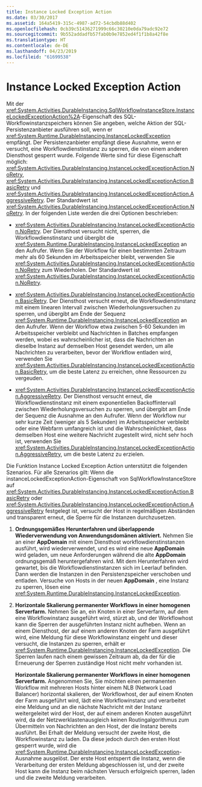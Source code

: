 ```yaml
---
title: Instance Locked Exception Action
ms.date: 03/30/2017
ms.assetid: 164a5419-315c-4987-ad72-54cbdb88d402
ms.openlocfilehash: 0cb39c51436271999c66c30210e0da79adc92e72
ms.sourcegitcommit: 9b552addadfb57fab0b9e7852ed4f1f1b8a42f8e
ms.translationtype: HT
ms.contentlocale: de-DE
ms.lasthandoff: 04/23/2019
ms.locfileid: "61699538"
---
```

# <a name="instance-locked-exception-action"></a>Instance Locked Exception Action
Mit der <xref:System.Activities.DurableInstancing.SqlWorkflowInstanceStore.InstanceLockedExceptionAction%2A>-Eigenschaft des SQL-Workflowinstanzspeichers können Sie angeben, welche Aktion der SQL-Persistenzanbieter ausführen soll, wenn er <xref:System.Runtime.DurableInstancing.InstanceLockedException> empfängt. Der Persistenzanbieter empfängt diese Ausnahme, wenn er versucht, eine Workflowdienstinstanz zu sperren, die von einem anderen Diensthost gesperrt wurde. Folgende Werte sind für diese Eigenschaft möglich: <xref:System.Activities.DurableInstancing.InstanceLockedExceptionAction.NoRetry>, <xref:System.Activities.DurableInstancing.InstanceLockedExceptionAction.BasicRetry> und <xref:System.Activities.DurableInstancing.InstanceLockedExceptionAction.AggressiveRetry>. Der Standardwert ist <xref:System.Activities.DurableInstancing.InstanceLockedExceptionAction.NoRetry>. In der folgenden Liste werden die drei Optionen beschrieben:  
  
- <xref:System.Activities.DurableInstancing.InstanceLockedExceptionAction.NoRetry>. Der Diensthost versucht nicht, sperren, die Workflowdienstinstanz und übergibt die <xref:System.Runtime.DurableInstancing.InstanceLockedException> an den Aufrufer.  Wenn Sie der Workflow für einen bestimmten Zeitraum mehr als 60 Sekunden im Arbeitsspeicher bleibt, verwenden Sie <xref:System.Activities.DurableInstancing.InstanceLockedExceptionAction.NoRetry> zum Wiederholen. Der Standardwert ist <xref:System.Activities.DurableInstancing.InstanceLockedExceptionAction.NoRetry>.  
  
- <xref:System.Activities.DurableInstancing.InstanceLockedExceptionAction.BasicRetry>. Der Diensthost versucht erneut, die Workflowdienstinstanz mit einem linearen Intervall zwischen Wiederholungsversuchen zu sperren, und übergibt am Ende der Sequenz <xref:System.Runtime.DurableInstancing.InstanceLockedException> an den Aufrufer. Wenn der Workflow etwa zwischen 5-60 Sekunden im Arbeitsspeicher verbleibt und Nachrichten in Batches empfangen werden, wobei es wahrscheinlicher ist, dass die Nachrichten an dieselbe Instanz auf demselben Host gesendet werden, um alle Nachrichten zu verarbeiten, bevor der Workflow entladen wird, verwenden Sie <xref:System.Activities.DurableInstancing.InstanceLockedExceptionAction.BasicRetry>, um die beste Latenz zu erreichen, ohne Ressourcen zu vergeuden.  
  
- <xref:System.Activities.DurableInstancing.InstanceLockedExceptionAction.AggressiveRetry>. Der Diensthost versucht erneut, die Workflowdienstinstanz mit einem exponentiellen Backoffintervall zwischen Wiederholungsversuchen zu sperren, und übergibt am Ende der Sequenz die Ausnahme an den Aufrufer. Wenn der Workflow nur sehr kurze Zeit (weniger als 5 Sekunden) im Arbeitsspeicher verbleibt oder eine Webfarm umfangreich ist und die Wahrscheinlichkeit, dass demselben Host eine weitere Nachricht zugestellt wird, nicht sehr hoch ist, verwenden Sie <xref:System.Activities.DurableInstancing.InstanceLockedExceptionAction.AggressiveRetry>, um die beste Latenz zu erzielen.  
  
 Die Funktion Instance Locked Exception Action unterstützt die folgenden Szenarios. Für alle Szenarios gilt: Wenn die instanceLockedExceptionAction-Eigenschaft von SqlWorkflowInstanceStore auf <xref:System.Activities.DurableInstancing.InstanceLockedExceptionAction.BasicRetry> oder <xref:System.Activities.DurableInstancing.InstanceLockedExceptionAction.AggressiveRetry> festgelegt ist, versucht der Host in regelmäßigen Abständen und transparent erneut, die Sperre für die Instanzen durchzusetzen.  
  
1. **Ordnungsgemäßes Herunterfahren und überlappende Wiederverwendung von Anwendungsdomänen aktiviert.** Nehmen Sie an einer **AppDomain** mit einem Diensthost workflowdienstinstanzen ausführt, wird wiederverwendet, und es wird eine neue **AppDomain** wird geladen, um neue Anforderungen während die alte  **AppDomain** ordnungsgemäß heruntergefahren wird. Mit dem Herunterfahren wird gewartet, bis die Workflowdienstinstanzen sich im Leerlauf befinden. Dann werden die Instanzen in den Persistenzspeicher verschoben und entladen. Versuche von Hosts in der neuen **AppDomain** , eine Instanz zu sperren, lösen eine <xref:System.Runtime.DurableInstancing.InstanceLockedException>.  
  
2. **Horizontale Skalierung permanenter Workflows in einer homogenen Serverfarm.** Nehmen Sie an, ein Knoten in einer Serverfarm, auf dem eine Workflowinstanz ausgeführt wird, stürzt ab, und der Workflowhost kann die Sperren der ausgeführten Instanz nicht aufheben. Wenn an einem Diensthost, der auf einem anderen Knoten der Farm ausgeführt wird, eine Meldung für diese Workflowinstanz eingeht und dieser versucht, die Instanzen zu sperren, erhält er <xref:System.Runtime.DurableInstancing.InstanceLockedException>. Die Sperren laufen nach einem gewissen Zeitraum ab, da der für die Erneuerung der Sperren zuständige Host nicht mehr vorhanden ist.  
  
     **Horizontale Skalierung permanenter Workflows in einer homogenen Serverfarm.**  Angenommen Sie, Sie möchten einen permanenten Workflow mit mehreren Hosts hinter einem NLB (Network Load Balancer) horizontal skalieren, der Workflowhost, der auf einem Knoten der Farm ausgeführt wird, lädt eine Workflowinstanz und verarbeitet eine Meldung und an die nächste Nachricht mit der Instanz weitergeleitet wird der Host, der auf einem anderen Knoten ausgeführt wird, da der Netzwerklastenausgleich keinen Routingalgorithmus zum Übermitteln von Nachrichten an den Host, der die Instanz bereits ausführt. Bei Erhalt der Meldung versucht der zweite Host, die Workflowinstanz zu laden. Da diese jedoch durch den ersten Host gesperrt wurde, wird die <xref:System.Runtime.DurableInstancing.InstanceLockedException>-Ausnahme ausgelöst. Der erste Host entsperrt die Instanz, wenn die Verarbeitung der ersten Meldung abgeschlossen ist, und der zweite Host kann die Instanz beim nächsten Versuch erfolgreich sperren, laden und die zweite Meldung verarbeiten.
